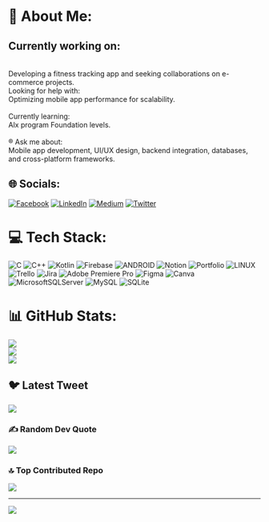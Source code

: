 # 💫 About Me:
<h2>Currently working on:</h2><br>Developing a fitness tracking app and seeking collaborations on e-commerce projects.<br>Looking for help with:<br>Optimizing mobile app performance for scalability.<br><br>Currently learning:<br>Alx program Foundation levels.<br><br>® Ask me about:<br>Mobile app development, UI/UX design, backend integration, databases, and cross-platform frameworks.


## 🌐 Socials:
[![Facebook](https://img.shields.io/badge/Facebook-%231877F2.svg?logo=Facebook&logoColor=white)](https://www.facebook.com/mrmohamed.mohamoud/) [![LinkedIn](https://img.shields.io/badge/LinkedIn-%230077B5.svg?logo=linkedin&logoColor=white)](https://www.linkedin.com/in/mr-mohamed-dahir/) [![Medium](https://img.shields.io/badge/Medium-12100E?logo=medium&logoColor=white)](https://medium.com/@midodahir123) [![Twitter](https://img.shields.io/badge/Twitter-%231DA1F2.svg?logo=Twitter&logoColor=white)](https://x.com/mr_mohamed_Moh) 

# 💻 Tech Stack:
![C](https://img.shields.io/badge/c-%2300599C.svg?style=for-the-badge&logo=c&logoColor=white) ![C++](https://img.shields.io/badge/c++-%2300599C.svg?style=for-the-badge&logo=c%2B%2B&logoColor=white) ![Kotlin](https://img.shields.io/badge/kotlin-%230095D5.svg?style=for-the-badge&logo=kotlin&logoColor=white) ![Firebase](https://img.shields.io/badge/firebase-%23039BE5.svg?style=for-the-badge&logo=firebase) ![ANDROID](https://img.shields.io/badge/android-%2320232a.svg?style=for-the-badge&logo=android&logoColor=%a4c639) ![Notion](https://img.shields.io/badge/Notion-%23000000.svg?style=for-the-badge&logo=notion&logoColor=white) ![Portfolio](https://img.shields.io/badge/Portfolio-%23000000.svg?style=for-the-badge&logo=firefox&logoColor=#FF7139) ![LINUX](https://img.shields.io/badge/Linux-FCC624?style=for-the-badge&logo=linux&logoColor=black) ![Trello](https://img.shields.io/badge/Trello-%23026AA7.svg?style=for-the-badge&logo=Trello&logoColor=white) ![Jira](https://img.shields.io/badge/jira-%230A0FFF.svg?style=for-the-badge&logo=jira&logoColor=white) ![Adobe Premiere Pro](https://img.shields.io/badge/Adobe%20Premiere%20Pro-9999FF.svg?style=for-the-badge&logo=Adobe%20Premiere%20Pro&logoColor=white) 	![Figma](https://img.shields.io/badge/figma-%23F24E1E.svg?style=for-the-badge&logo=figma&logoColor=white) ![Canva](https://img.shields.io/badge/Canva-%2300C4CC.svg?style=for-the-badge&logo=Canva&logoColor=white) ![MicrosoftSQLServer](https://img.shields.io/badge/Microsoft%20SQL%20Sever-CC2927?style=for-the-badge&logo=microsoft%20sql%20server&logoColor=white) ![MySQL](https://img.shields.io/badge/mysql-%2300f.svg?style=for-the-badge&logo=mysql&logoColor=white) ![SQLite](https://img.shields.io/badge/sqlite-%2307405e.svg?style=for-the-badge&logo=sqlite&logoColor=white)
# 📊 GitHub Stats:
![](https://github-readme-stats.vercel.app/api?username=mamado143&theme=dark&hide_border=false&include_all_commits=false&count_private=false)<br/>
![](https://github-readme-streak-stats.herokuapp.com/?user=mamado143&theme=dark&hide_border=false)<br/>
![](https://github-readme-stats.vercel.app/api/top-langs/?username=mamado143&theme=dark&hide_border=false&include_all_commits=false&count_private=false&layout=compact)

## 🐦 Latest Tweet
[![](https://gtce.itsvg.in/api?username=https://twitter.com/Mido_Alvo_Tech)](https://github.com/VishwaGauravIn/github-twitter-card-embed)

### ✍️ Random Dev Quote
![](https://quotes-github-readme.vercel.app/api?type=horizontal&theme=radical)

### 🔝 Top Contributed Repo
![](https://github-contributor-stats.vercel.app/api?username=mamado143&limit=5&theme=dark&combine_all_yearly_contributions=true)

---
[![](https://visitcount.itsvg.in/api?id=mamado143&icon=0&color=0)](https://visitcount.itsvg.in)

<!-- Proudly created with GPRM ( https://gprm.itsvg.in ) -->
